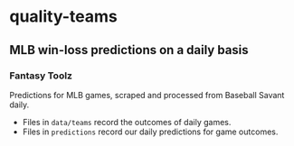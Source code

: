 # quality-teams
## MLB win-loss predictions on a daily basis
### Fantasy Toolz

Predictions for MLB games, scraped and processed from Baseball Savant daily.

- Files in `data/teams` record the outcomes of daily games.
- Files in `predictions` record our daily predictions for game outcomes.
